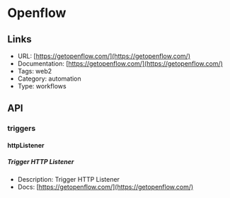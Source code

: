 # Openflow

## Links

* URL: [https://getopenflow.com/](https://getopenflow.com/)
* Documentation: [https://getopenflow.com/](https://getopenflow.com/)
* Tags: web2
* Category: automation
* Type: workflows

## API

### triggers

#### httpListener

##### Trigger HTTP Listener

* Description: Trigger HTTP Listener
* Docs: [https://getopenflow.com/](https://getopenflow.com/)
